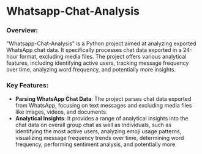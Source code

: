 # Whatsapp-Chat-Analysis

### Overview:

"Whatsapp-Chat-Analysis" is a Python project aimed at analyzing exported WhatsApp chat data. It specifically processes chat data exported in a 24-hour format, excluding media files. The project offers various analytical features, including identifying active users, tracking message frequency over time, analyzing word frequency, and potentially more insights.

### Key Features:

- **Parsing WhatsApp Chat Data**: The project parses chat data exported from WhatsApp, focusing on text messages and excluding media files like images, videos, and documents.
- **Analytical Insights**: It provides a range of analytical insights into the chat data on overall group chat as well as individuals, such as identifying the most active users, analyzing emoji usage patterns, visualizing message frequency trends over time, determining word frequency, performing sentiment analysis, and potentially more.
